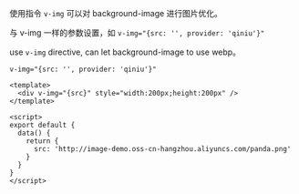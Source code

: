 使用指令 `v-img` 可以对 background-image 进行图片优化。

与 v-img 一样的参数设置，如 `v-img="{src: '', provider: 'qiniu'}"`


use `v-img` directive, can let background-image to use webp。

`v-img="{src: '', provider: 'qiniu'}"`

```vue
<template>
  <div v-img="{src}" style="width:200px;height:200px" />
</template>

<script>
export default {
  data() {
    return {
      src: 'http://image-demo.oss-cn-hangzhou.aliyuncs.com/panda.png'
    }
  }
}
</script>
```
